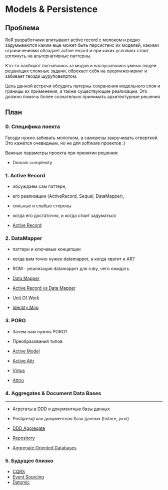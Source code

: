 # Models & Persistence

## Проблема

RoR разработчики впитывают active record с молоком 
и редко задумываются каким еще может быть персистенс их
моделей, какими ограничениями обладает active record
и при каких условиях стоит взглянуть на альтернативные паттерны.

Кто-то наоборот погнавшись за модой и наслушавшись умных людей решающих сложные задачи, 
обрекает себя на оверинжениринг и забивает гвозди шуруповепртом.

Цель данной встречи обсудить патерны сохранения модельного слоя 
и границы их применения, а также существующие реализации. 
Это должно помочь более сознательно принимать архитектурные решения


## План

### 0. Специфика поекта

Гвозди нужно забивать молотком, а саморезы закручивать отверткой.
Это кажется очевидным, но не для software проектов :)

Важные параметры проекта при принятии решения:

* Domain complexity

### 1. Active Record 

* обсуждаем сам паттерн, 
* его реализации (ActiveRecord, Sequel, DataMapper), 
* сильные и слабые стороны
* когда его достаточно, и когда стоит задуматься


* [Active  Record](https://github.com/hangouts-rb-ru/models-and-persistence/blob/master/active-record.md)


### 2. DataMapper

* паттерн и ключевые концепции
* когда вам точно нужен datamapper, а когда хватит и AR?
* ROM - реализация datamapper для ruby, чего ожидать


* [Data Mapper](https://github.com/hangouts-rb-ru/models-and-persistence/blob/master/data-mapper.md)
* [Active Record vs Data Mapper](https://github.com/hangouts-rb-ru/models-and-persistence/blob/master/active-record-and-data-mapper.md)
* [Unit Of Work](https://github.com/hangouts-rb-ru/models-and-persistence/blob/master/unit-of-work.md)
* [Identity Map](https://github.com/hangouts-rb-ru/models-and-persistence/blob/master/identity-map.md)

### 3. PORO

* Зачем нам нужны PORO?
* Преобразования типов



* [Active Model](https://github.com/rails/rails/tree/master/activemodel)
* [Active Attr](https://github.com/cgriego/active_attr)
* [Virtus](https://github.com/solnic/virtus)
* [Attrio](https://github.com/jetrockets/attrio)


### 4. Aggregates & Document Data Bases
----------------------------------------

* Агрегаты в DDD и документные базы данных
* Postgresql как документная база данных (hstore, json)



* [DDD Aggregate](https://github.com/hangouts-rb-ru/models-and-persistence/blob/master/ddd-aggregate.md)
* [Repository](https://github.com/hangouts-rb-ru/models-and-persistence/blob/master/repository.md)
* [Aggregate Oriented Databases](https://github.com/hangouts-rb-ru/models-and-persistence/blob/master/aggregate-oriented.md)


### 5. Будущее близко

* [CQRS](https://github.com/hangouts-rb-ru/models-and-persistence/blob/master/cqrs.md)
* [Event Sourcing](https://github.com/hangouts-rb-ru/models-and-persistence/blob/master/event-sourcing.md)
* [Datomic](https://github.com/hangouts-rb-ru/models-and-persistence/blob/master/datomic.md)

